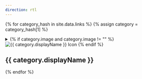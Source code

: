```yaml
---
direction: rtl
---
```


{% for category_hash in site.data.links %}
{% assign category = category_hash[1] %}
<details class="links-section" id="{{ category.name }}">
<summary class="links-section-title">
{% if category.image and category.image != "" %}
<img src="{{ category.image }}" alt="{{ category.displayName }} Icon" class="category-icon">
{% endif %}
<h2>{{ category.displayName }}</h2>

<div class="open-caret"></div>
</summary>
<div class="links-section-content">
<ul class="links-section-list">

{% for subcategory in category.subCategories %}
{% if subcategory.displayName != "" %}
<h3 class="links-section-subcategory">{{ subcategory.displayName }}</h3>
{% endif %}
{% assign numLinks = subcategory.links | size %}
{% if numLinks == 0 %}
<p>בקרוב</p>
{% endif %}
{% for link in subcategory.links %}
<li class="links-section-item">
{% if link.shortDescription == "" %}
<a href="{{ link.url }}" target="_blank" id="{{ link.name }}" class="links-section-item-title">{{ link.displayName }}</a>
{% elsif link.shortDescription != "" %}
<a href="{{ link.url }}" target="_blank" id="{{ link.name }}" class="links-section-item-title">{{ link.displayName }}<br /><span class="links-section-item-short-description">{{ link.shortDescription }}</span></a>
{% endif %}

<div class="link-icons">
{% if link.whatsapp %}
<a href="{{ link.whatsapp }}" target="_blank"><img class="link-icon" src="https://upload.wikimedia.org/wikipedia/commons/thumb/5/5e/WhatsApp_icon.png/598px-WhatsApp_icon.png" alt="WhatsApp Link"></a>
{% endif %}
{% if link.telegram %}
<a href="{{ link.telegram }}" target="_blank"><img class="link-icon" src="https://upload.wikimedia.org/wikipedia/commons/thumb/8/82/Telegram_logo.svg/512px-Telegram_logo.svg.png" alt="Telegram Link"></a>
{% endif %}
{% if link.drive %}
<a href="{{ link.drive }}" target="_blank"><img class="link-icon" src="https://upload.wikimedia.org/wikipedia/commons/thumb/1/12/Google_Drive_icon_%282020%29.svg/2295px-Google_Drive_icon_%282020%29.svg.png" alt="Google Drive Link"></a>
{% endif %}
{% if link.forms %}
<a href="{{ link.forms }}" target="_blank"><img class="link-icon" src="https://cdn-icons-png.flaticon.com/512/5968/5968528.png" alt="Google Forms Link"></a>
{% endif %}
{% if link.docs %}
<a href="{{ link.docs }}" target="_blank"><img class="link-icon" src="https://cdn4.iconfinder.com/data/icons/free-colorful-icons/360/google_docs.png" alt="Google Docs Link"></a>
{% endif %}
{% if link.website %}
<a href="{{ link.website }}" target="_blank"><img class="link-icon" src="https://cdn-icons-png.flaticon.com/512/5602/5602732.png" alt="Website Link"></a>
{% endif %}
{% if link.discord %}
<a href="{{ link.discord }}" target="_blank"><img class="link-icon" src="https://encrypted-tbn0.gstatic.com/images?q=tbn:ANd9GcQiDCYwuxNrkxd_oOUGb0RxYQ5RH_aFzXlxmlgb_183&s" alt="Discord Link"></a>
{% endif %}
{% if link.instagram %}
<a href="{{ link.instagram }}" target="_blank"><img class="link-icon" src="https://upload.wikimedia.org/wikipedia/commons/a/a5/Instagram_icon.png" alt="Instagram Link"></a>
{% endif %}
{% if link.tiktok %}
<a href="{{ link.tiktok }}" target="_blank"><img class="link-icon" src="https://static.vecteezy.com/system/resources/previews/023/986/921/original/tiktok-logo-tiktok-logo-transparent-tiktok-icon-transparent-free-free-png.png" alt="Tiktok Link"></a>
{% endif %}
{% if link.twitter %}
<a href="{{ link.twitter }}" target="_blank"><img class="link-icon" src="https://cdn-icons-png.flaticon.com/512/124/124021.png" alt="Twitter Link"></a>
{% endif %}
{% if link.portal %}
<a href="{{ link.portal }}" target="_blank"><img class="link-icon" src="https://res.cloudinary.com/dargbitr2/image/upload/v1697228919/LinksForIsrael/r5ysb355egkpyd10jovq.jpg" alt="Portal Link"></a>
{% endif %}
</div>

{% if link.description != "" %}
<p>{{ link.description }}</p>

{% assign numTags = link.tags | size %}
{% if numTags != 0 %}
<ul class="link-tags-list">
{% for tag in link.tags %}
<li class="tag">{{ tag }}</li>
{% endfor %}
</ul>
{% endif %}

{% endif %}
</li>
{% endfor %}

{% endfor %}
</ul>
</div>
</details>
{% endfor %}
